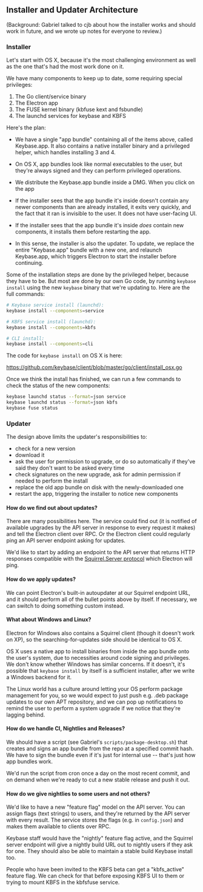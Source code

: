 ## Installer and Updater Architecture

(Background: Gabriel talked to cjb about how the installer works and should
work in future, and we wrote up notes for everyone to review.)

### Installer

Let's start with OS X, because it's the most challenging environment as well as
the one that's had the most work done on it.

We have many components to keep up to date, some requiring special privileges:

1. The Go client/service binary
2. The Electron app
3. The FUSE kernel binary (kbfuse kext and fsbundle)
4. The launchd services for keybase and KBFS

Here's the plan:

* We have a single "app bundle" containing all of the items above, called
  Keybase.app.  It also contains a native installer binary and a privileged
  helper, which handles installing 3 and 4.

* On OS X, app bundles look like normal executables to the user, but they're
  always signed and they can perform privileged operations.

* We distribute the Keybase.app bundle inside a DMG.  When you click on the app
* If the installer sees that the app bundle it's inside doesn't contain any
  newer components than are already installed, it exits very quickly, and the
  fact that it ran is invisible to the user.  It does not have user-facing UI.

* If the installer sees that the app bundle it's inside *does* contain new
  components, it installs them before restarting the app.

* In this sense, the installer is also the updater.  To update, we replace
  the entire "Keybase.app" bundle with a new one, and relaunch Keybase.app,
  which triggers Electron to start the installer before continuing.

Some of the installation steps are done by the privileged helper, because they
have to be.  But most are done by our own Go code, by running `keybase install`
using the new `keybase` binary that we're updating to.  Here are the full
commands:
```sh
# Keybase service install (launchd):
keybase install --components=service

# KBFS service install (launchd):
keybase install --components=kbfs

# CLI install:
keybase install --components=cli
```
The code for `keybase install` on OS X is here:

https://github.com/keybase/client/blob/master/go/client/install_osx.go

Once we think the install has finished, we can run a few commands to check the
status of the new components:
```sh
keybase launchd status --format=json service
keybase launchd status --format=json kbfs
keybase fuse status
```

### Updater

The design above limits the updater's responsibilities to:
* check for a new version
* download it
* ask the user for permission to upgrade, or do so automatically if they've
  said they don't want to be asked every time
* check signatures on the new upgrade, ask for admin permission if needed to
  perform the install
* replace the old app bundle on disk with the newly-downloaded one
* restart the app, triggering the installer to notice new components

#### How do we find out about updates?

There are many possibilities here.  The service could find out (it is notified
of available upgrades by the API server in response to every request it makes)
and tell the Electron client over RPC.  Or the Electron client could regularly
ping an API server endpoint asking for updates.

We'd like to start by adding an endpoint to the API server that returns HTTP
responses compatible with the [Squirrel.Server protocol](https://github.com/Squirrel/Squirrel.Mac#update-json-format)
which Electron will ping.

#### How do we apply updates?

We can point Electron's built-in autoupdater at our Squirrel endpoint URL, and
it should perform all of the bullet points above by itself.  If necessary, we
can switch to doing something custom instead.

#### What about Windows and Linux?

Electron for Windows also contains a Squirrel client (though it doesn't work
on XP), so the searching-for-updates side should be identical to OS X.

OS X uses a native app to install binaries from inside the app bundle onto the
user's system, due to necessities around code signing and privileges.  We don't
know whether Windows has similar concerns.  If it doesn't, it's possible that
`keybase install` by itself is a sufficient installer, after we write a Windows
backend for it.

The Linux world has a culture around letting your OS perform package management
for you, so we would expect to just push e.g. .deb package updates to our own
APT repository, and we can pop up notifications to remind the user to perform
a system upgrade if we notice that they're lagging behind.

#### How do we handle CI, Nightlies and Releases?

We should have a script (see Gabriel's `scripts/package-desktop.sh`) that
creates and signs an app bundle from the repo at a specified commit hash.
We have to sign the bundle even if it's just for internal use -- that's just
how app bundles work.

We'd run the script from cron once a day on the most recent commit, and on
demand when we're ready to cut a new stable release and push it out.

#### How do we give nightlies to some users and not others?

We'd like to have a new "feature flag" model on the API server.  You can assign
flags (text strings) to users, and they're returned by the API server with
every result.  The service stores the flags (e.g. in `config.json`) and makes
them available to clients over RPC.

Keybase staff would have the "nightly" feature flag active, and the Squirrel
server endpoint will give a nightly build URL out to nightly users if they ask
for one.  They should also be able to maintain a stable build Keybase install
too.

People who have been invited to the KBFS beta can get a "kbfs_active" feature
flag.  We can check for that before exposing KBFS UI to them or trying to mount
KBFS in the kbfsfuse service.
